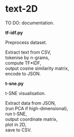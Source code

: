 # text-2D

TO DO: documentation.

**tf-idf.py**

Preprocess dataset.

Extract text from CSV,\
tokenise by n-grams,\
compute TF*IDF,\
output cosine similarity matrix,\
encode to JSON.

**t-sne.py**

t-SNE visualisation.

Extract data from JSON,\
(run PCA if high-dimensional),\
run t-SNE,\
output coordinate matrix,\
plot in 2D,\
save to CSV.
